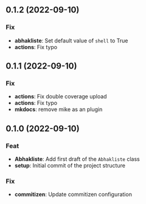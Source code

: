 ## 0.1.2 (2022-09-10)

### Fix

- **abhakliste**: Set default value of `shell` to True
- **actions**: Fix typo

## 0.1.1 (2022-09-10)

### Fix

- **actions**: Fix double coverage upload
- **actions**: Fix typo
- **mkdocs**: remove mike as an plugin

## 0.1.0 (2022-09-10)

### Feat

- **Abhakliste**: Add first draft of the `Abhakliste` class
- **setup**: Initial commit of the project structure

### Fix

- **commitizen**: Update commitizen configuration
